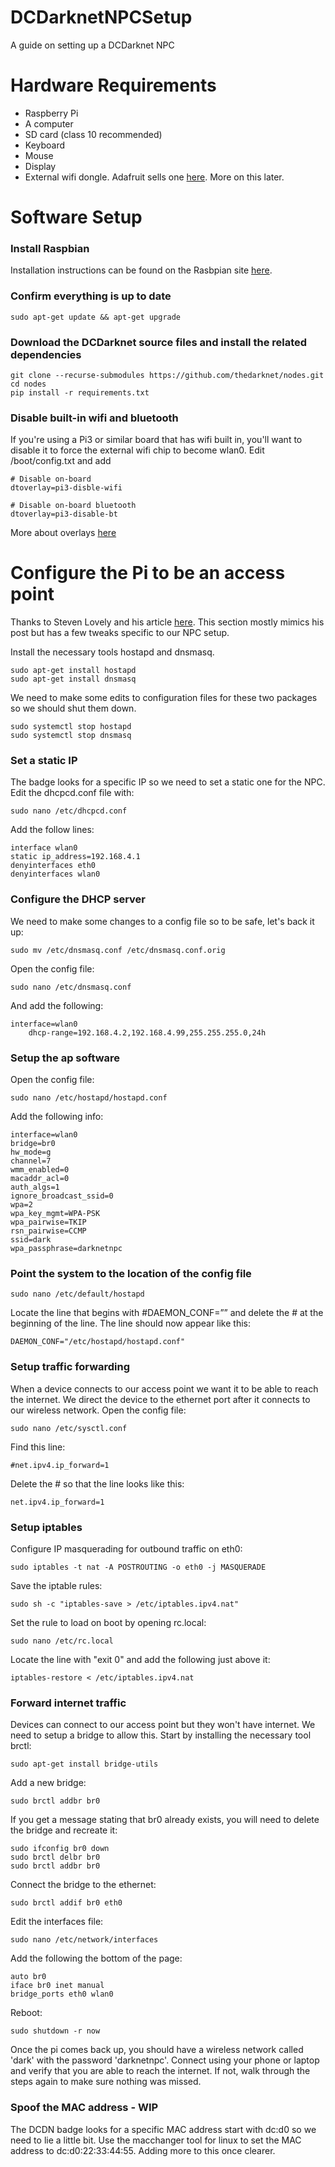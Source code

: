 # DCDarknetNPCSetup
A guide on setting up a DCDarknet NPC

# Hardware Requirements
* Raspberry Pi
* A computer
* SD card (class 10 recommended)
* Keyboard
* Mouse
* Display
* External wifi dongle. Adafruit sells one [here](https://www.adafruit.com/product/1030). More on this later.

# Software Setup

### Install Raspbian
Installation instructions can be found on the Rasbpian site [here](https://www.raspberrypi.org/documentation/installation/installing-images/README.md).

### Confirm everything is up to date
    sudo apt-get update && apt-get upgrade
    
### Download the DCDarknet source files and install the related dependencies
    git clone --recurse-submodules https://github.com/thedarknet/nodes.git
    cd nodes
    pip install -r requirements.txt

### Disable built-in wifi and bluetooth
If you're using a Pi3 or similar board that has wifi built in, you'll want to disable it to force the external wifi chip to become wlan0. Edit /boot/config.txt and add

    # Disable on-board
    dtoverlay=pi3-disble-wifi

    # Disable on-board bluetooth
    dtoverlay=pi3-disable-bt

More about overlays [here](https://github.com/raspberrypi/firmware/blob/master/boot/overlays/README)

# Configure the Pi to be an access point
Thanks to Steven Lovely and his article [here](https://thepi.io/how-to-use-your-raspberry-pi-as-a-wireless-access-point/). This section mostly mimics his post but has a few tweaks specific to our NPC setup.

Install the necessary tools hostapd and dnsmasq.

    sudo apt-get install hostapd
    sudo apt-get install dnsmasq

We need to make some edits to configuration files for these two packages so we should shut them down.

    sudo systemctl stop hostapd
    sudo systemctl stop dnsmasq

### Set a static IP
The badge looks for a specific IP so we need to set a static one for the NPC. Edit the dhcpcd.conf file with:

    sudo nano /etc/dhcpcd.conf

Add the follow lines:

    interface wlan0
    static ip_address=192.168.4.1
    denyinterfaces eth0
    denyinterfaces wlan0
    
### Configure the DHCP server
We need to make some changes to a config file so to be safe, let's back it up:

    sudo mv /etc/dnsmasq.conf /etc/dnsmasq.conf.orig

Open the config file:

    sudo nano /etc/dnsmasq.conf
    
And add the following:

    interface=wlan0
        dhcp-range=192.168.4.2,192.168.4.99,255.255.255.0,24h
        
### Setup the ap software
Open the config file:

    sudo nano /etc/hostapd/hostapd.conf
    
Add the following info:

    interface=wlan0
    bridge=br0
    hw_mode=g
    channel=7
    wmm_enabled=0
    macaddr_acl=0
    auth_algs=1
    ignore_broadcast_ssid=0
    wpa=2
    wpa_key_mgmt=WPA-PSK
    wpa_pairwise=TKIP
    rsn_pairwise=CCMP
    ssid=dark
    wpa_passphrase=darknetnpc

### Point the system to the location of the config file

    sudo nano /etc/default/hostapd

Locate the line that begins with #DAEMON_CONF=”” and delete the # at the beginning of the line. The line should now appear like this:

    DAEMON_CONF="/etc/hostapd/hostapd.conf"
    
### Setup traffic forwarding
When a device connects to our access point we want it to be able to reach the internet. We direct the device to the ethernet port after it connects to our wireless network. Open the config file:

    sudo nano /etc/sysctl.conf

Find this line:

    #net.ipv4.ip_forward=1
    
Delete the # so that the line looks like this:

    net.ipv4.ip_forward=1
    
### Setup iptables
Configure IP masquerading for outbound traffic on eth0:

    sudo iptables -t nat -A POSTROUTING -o eth0 -j MASQUERADE

Save the iptable rules:

    sudo sh -c "iptables-save > /etc/iptables.ipv4.nat"

Set the rule to load on boot by opening rc.local:

    sudo nano /etc/rc.local
    
Locate the line with "exit 0" and add the following just above it:

    iptables-restore < /etc/iptables.ipv4.nat
    
### Forward internet traffic
Devices can connect to our access point but they won't have internet. We need to setup a bridge to allow this. Start by installing the necessary tool brctl:

    sudo apt-get install bridge-utils
    
Add a new bridge:

    sudo brctl addbr br0

If you get a message stating that br0 already exists, you will need to delete the bridge and recreate it:

    sudo ifconfig br0 down
    sudo brctl delbr br0
    sudo brctl addbr br0
    
Connect the bridge to the ethernet:

    sudo brctl addif br0 eth0
    
Edit the interfaces file:

    sudo nano /etc/network/interfaces
    
Add the following the bottom of the page:

    auto br0
    iface br0 inet manual
    bridge_ports eth0 wlan0
    
Reboot:

    sudo shutdown -r now
    
Once the pi comes back up, you should have a wireless network called 'dark' with the password 'darknetnpc'. Connect using your phone or laptop and verify that you are able to reach the internet. If not, walk through the steps again to make sure nothing was missed.

### Spoof the MAC address - WIP
The DCDN badge looks for a specific MAC address start with dc:d0 so we need to lie a little bit. Use the macchanger tool for linux to set the MAC address to dc:d0:22:33:44:55. Adding more to this once clearer.
